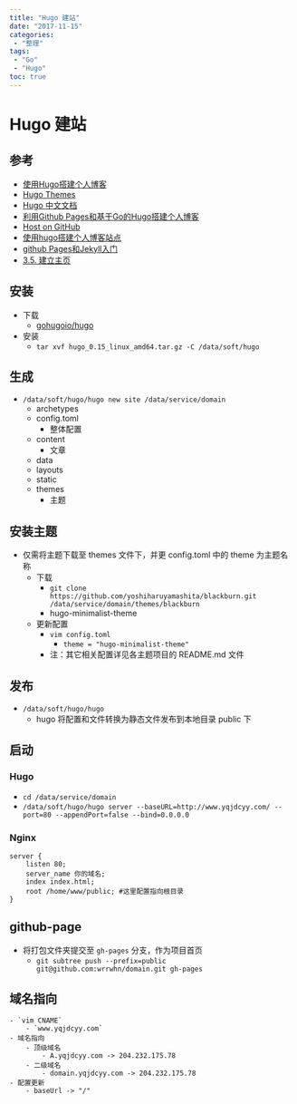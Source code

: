 ```yaml
---
title: "Hugo 建站"
date: "2017-11-15"
categories:
 - "整理"
tags:
 - "Go"
 - "Hugo"
toc: true
---
```



# Hugo 建站

## 参考
- [使用Hugo搭建个人博客](http://listenzhangbin.com/post/2016/03/go-hugo-blog/)
- [Hugo Themes](https://themes.gohugo.io/)
- [Hugo 中文文档](http://www.gohugo.org)
- [利用Github Pages和基于Go的Hugo搭建个人博客](http://lucumt.info/posts/create-website-with-hugo/)
- [Host on GitHub](https://gohugo.io/hosting-and-deployment/hosting-on-github/)
- [使用hugo搭建个人博客站点](http://www.gohugo.org/post/coderzh-hugo/)
- [github Pages和Jekyll入门](http://www.ruanyifeng.com/blog/2012/08/blogging_with_jekyll.html)
- [3.5. 建立主页](http://www.worldhello.net/gotgithub/03-project-hosting/050-homepage.html)


## 安装
- 下载
	- [gohugoio/hugo](https://github.com/gohugoio/hugo/releases)
- 安装
	- `tar xvf hugo_0.15_linux_amd64.tar.gz -C /data/soft/hugo`

## 生成
- `/data/soft/hugo/hugo new site /data/service/domain`
	- archetypes
	- config.toml
		- 整体配置
	- content
		- 文章
	- data
	- layouts
	- static
	- themes
		- 主题

## 安装主题
- 仅需将主题下载至 themes 文件下，并更 config.toml 中的 theme 为主题名称
	- 下载
		- `git clone https://github.com/yoshiharuyamashita/blackburn.git /data/service/domain/themes/blackburn`
		- hugo-minimalist-theme
	- 更新配置
		- `vim config.toml`
			- `theme = "hugo-minimalist-theme"`
		- 注：其它相关配置详见各主题项目的 README.md 文件

## 发布
- `/data/soft/hugo/hugo`
	- hugo 将配置和文件转换为静态文件发布到本地目录 public 下

## 启动
### Hugo
- `cd /data/service/domain`
- `/data/soft/hugo/hugo server --baseURL=http://www.yqjdcyy.com/ --port=80 --appendPort=false --bind=0.0.0.0`

### Nginx
```
server {
	listen 80;
	server_name 你的域名;
	index index.html;
	root /home/www/public; #这里配置指向根目录
}
```

## github-page
- 将打包文件夹提交至 `gh-pages` 分支，作为项目首页
	- `git subtree push --prefix=public git@github.com:wrrwhn/domain.git gh-pages`

## 域名指向
	- `vim CNAME`
		- `www.yqjdcyy.com`
	- 域名指向
		- 顶级域名
			- A.yqjdcyy.com -> 204.232.175.78
		- 二级域名
			- domain.yqjdcyy.com -> 204.232.175.78
	- 配置更新
		- baseUrl -> "/"
